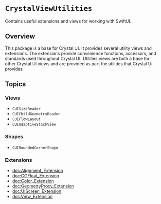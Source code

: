 # ``CrystalViewUtilities``

Contains useful extensions and views for working with SwiftUI.

## Overview

This package is a base for Crystal UI. It provides several utility views and extensions. The extensions provide convenience functions, accessors, and standards used throughout Crystal UI. Utilities views are both a base for other Crystal UI views and are provided as part the utilities that Crystal Ui provides.

## Topics

### Views

- ``CUISizeReader``
- ``CUIChildGeometryReader``
- ``CUIFlowLayout``
- ``CUIAdaptiveStackView``

### Shapes
- ``CUIRoundedCornerShape``

### Extensions

- <doc:Alignment_Extension>
- <doc:CGFloat_Extension>
- <doc:Color_Extension>
- <doc:GeometryProxy_Extension>
- <doc:UIScreen_Extension>
- <doc:View_Extension>
